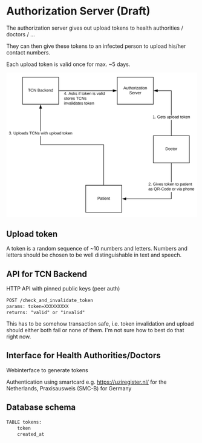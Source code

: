 # Authorization Server (Draft)

The authorization server gives out upload tokens to health authorities / doctors / ...

They can then give these tokens to an infected person to upload his/her contact numbers.

Each upload token is valid once for max. ~5 days.

![Diagram](/diagram.svg)

## Upload token

A token is a random sequence of ~10 numbers and letters. Numbers and letters should be chosen to be well distinguishable in text and speech.

## API for TCN Backend

HTTP API with pinned public keys (peer auth)

```
POST /check_and_invalidate_token 
params: token=XXXXXXXXX
returns: "valid" or "invalid"
```

This has to be somehow transaction safe, i.e. token invalidation and upload should either both fail or none of them. I'm not sure how to best do that right now.

## Interface for Health Authorities/Doctors

Webinterface to generate tokens

Authentication using smartcard e.g. https://uziregister.nl/ for the Netherlands, Praxisausweis (SMC-B) for Germany

## Database schema

```
TABLE tokens:
	token 
	created_at
```
